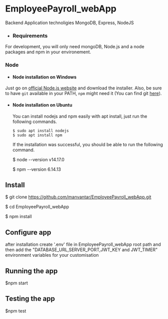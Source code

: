 # EmployeePayroll_webApp
Backend Application technoligies MongoDB, Express, NodeJS

- ### Requirements
For development, you will only need mongoDB, Node.js and a node packages and npm in your environement.

### Node
- #### Node installation on Windows
 Just go on [official Node.js website](https://nodejs.org/) and download the installer.
Also, be sure to have `git` available in your PATH, `npm` might need it (You can find git [here](https://git-scm.com/)).

- #### Node installation on Ubuntu

  You can install nodejs and npm easily with apt install, just run the following commands.

      $ sudo apt install nodejs
      $ sudo apt install npm

    If the installation was successful, you should be able to run the following command.

    $ node --version
    v14.17.0
  
    $ npm --version
    6.14.13

## Install
  $ git clone https://github.com/manvantar/EmployeePayroll_webApp.git 

  $ cd EmployeePayroll_webApp
  
  $ npm install

## Configure app 
  after installation create '.env' file in EmployeePayroll_webApp root path and then add the "DATABASE_URL,SERVER_PORT,JWT_KEY and JWT_TIMER" environment variables for your customisation

## Running the app
  $npm start

## Testing the app
  $npm test
